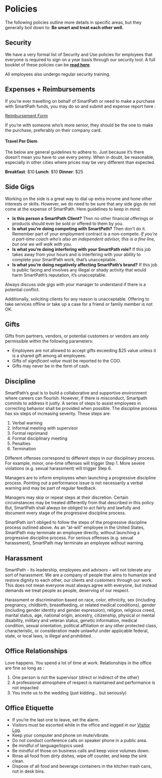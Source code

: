 # Policies

The following policies outline more details in specific areas, but they generally boil down to: 
**Be smart and treat each other well.** 



## Security

We have a very formal list of Security and Use policies for employees that everyone is required to sign on a year basis through our security tool. A full booklet of these policies can be **[read here](https://drive.google.com/file/d/11nJ2_Jx2A0D0NA27SOjVtJTVzdsWogQs/view)**.  

All employees also undergo regular security training. 



## Expenses + Reimbursements

If you’re ever travelling on behalf of SmartPath or need to make a purchase with SmartPath funds, you may do so and submit and expense report here : 

[Reimbursement Form](https://smartpath.typeform.com/to/kzO55K)

If you’re with someone who’s more senior, they should be the one to make the purchase, preferably on their company card. 



#### Travel Per Diem

The below are general guidelines to adhere to. Just because it’s there doesn’t mean you have to use every penny. When in doubt, be reasonable, especially in other cities where prices may be very different than expected.

**Breakfast**: $10
**Lunch**: $10
**Dinner**: $25



## Side Gigs

Working on the side is a great way to dial up extra income and hone other interests or skills. However, we do need to be sure that any side gigs do not come at the expense of SmartPath. Here guidelines to keep in mind:

- **Is this person a SmartPath Client?** Then no other financial offerings or products should ever be sold or offered to them by you.
- **Is what you’re doing competing with SmartPath?** Then don’t do it. Remember part of your employment contract is a non-compete. *If you’re a part-time coach who’s also an independent advisor, this is a fine line, but one we will walk with you.*
- **Is what you’re doing interfering with your SmartPath role?** If this job takes away from your hours and is interfering with your ability to complete your SmartPath work, that’s unacceptable. 
- **Is what you’re doing negatively affecting SmartPath’s brand?** If this job is public facing and involves any illegal or shady activity that would harm SmartPath’s reputation, it’s unacceptable.

Always discuss side gigs with your manager to understand if there is a potential conflict.

Additionally, soliciting clients for any reason is unacceptable. Offering to take services offline or take up a case for a friend or family member is not OK. 



## Gifts

Gifts from partners, vendors, or potential customers or vendors are only permissible within the following parameters:

- Employees are not allowed to accept gifts exceeding $25 value unless it is a shared gift among all employees.
- Gifts of *significant value* must be reported to the COO. 
- Gifts may never be in the form of cash.



## Discipline

SmartPath’s goal is to build a collaborative and supportive environment where careers can flourish. However, if there is misconduct, Smartpath commits to address it justly. A series of steps to assist employees in correcting behavior shall be provided when possible. The discipline process has six steps of increasing severity. These steps are:

1. Verbal warning
2. Informal meeting with supervisor
3. Formal reprimand
4. Formal disciplinary meeting
5. Penalties
6. Termination

Different offenses correspond to different steps in our disciplinary process. For example, minor, one-time offenses will trigger Step 1. More severe violations (e.g. sexual harassment) will trigger Step 6.

Managers are to inform employees when launching a progressive discipline process. Pointing out a performance issue is not necessarily a verbal warning and may be part of regular feedback. 

Managers may skip or repeat steps at their discretion. Certain circumstances may be treated differently from that described in this policy. But, SmartPath shall always be obliged to act fairly and lawfully and document every stage of the progressive discipline process.

SmartPath isn’t obliged to follow the steps of the progressive discipline process outlined above. As an “at-will” employee in the United States, SmartPath may terminate an employee directly, without launching a progressive discipline process. For serious offenses (e.g. sexual harassment), SmartPath may terminate an employee without warning.



## Harassment

SmartPath - its leadership, employees and advisors - will not tolerate any sort of harassment. We are a company of people that aims to humanize and restore dignity to each other, our clients and customers through our work. This does not mean everyone must always agree with everyone, but instead demands we treat people as people, deserving of our respect. 

Harassment or discrimination based on race, color, ethnicity, sex (including pregnancy, childbirth, breastfeeding, or related medical conditions), gender (including gender identity and gender expression), religion, religious creed, marital status, age, national origin, ancestry, citizenship, physical or mental disability, military and veteran status, genetic information, medical condition, sexual orientation, political affiliation or any other protected class, characteristic, or consideration made unlawful under applicable federal, state, or local laws, is illegal and prohibited. 



## Office Relationships

Love happens. You spend a lot of time at work. Relationships in the office are fine so long as :

1.  One person is not the supervisor (direct or indirect of the other)
2. A professional atmosphere of respect is maintained and performance is not impacted
3. You invite us to the wedding (just kidding… but seriously)



## Office Etiquette

- If you’re the last one to leave, set the alarm.
- Visitors must be escorted while in the office and logged in our [Visitor Log](https://forms.gle/EmMeYqUFEQckGpZo8).
- Keep your computer and phone on mute/vibrate.
- Do not conduct conference calls on speaker phone in a public area.
- Be mindful of language/topics used.
- Be mindful of those on business calls and keep voice volumes down.
- Rinse all food from dirty dishes, wipe off counter, and keep the sink clean.
- Dispose of all food and beverage containers in the kitchen trash cans, not in desk bins.